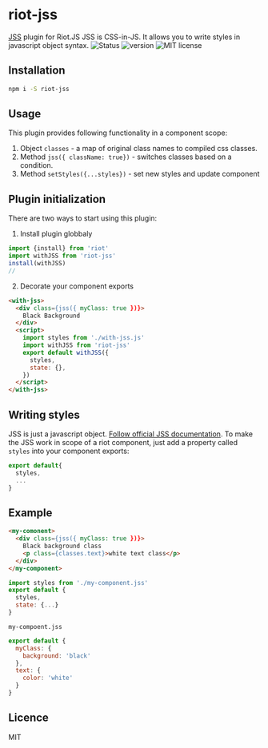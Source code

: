 # riot-jss
[JSS](https://cssinjs.org/) plugin for Riot.JS
JSS is CSS-in-JS. It allows you to write styles in javascript object syntax.
![Status](https://img.shields.io/badge/Status-Beta-green.svg)
![version](https://img.shields.io/badge/Version-1.0.0beta.1-yellow.svg)
![MIT license](https://img.shields.io/badge/License-MIT-blue.svg)
## Installation

```bash
npm i -S riot-jss
```


## Usage
This plugin provides following functionality in a component scope:
1. Object `classes` - a map of original class names to compiled css classes. 
2. Method `jss({ className: true})` - switches classes based on a condition.
3. Method `setStyles({...styles})` - set new styles and update component

## Plugin initialization
There are two ways to start using this plugin:

1. Install plugin globbaly
```javascript
import {install} from 'riot'
import withJSS from 'riot-jss'
install(withJSS)
//
```
2. Decorate your component exports
```html
<with-jss>
  <div class={jss({ myClass: true })}>
    Black Background
  </div>
  <script>
    import styles from './with-jss.js'
    import withJSS from 'riot-jss'
    export default withJSS({
      styles,
      state: {},
    })
  </script>
</with-jss>
``` 

## Writing styles
JSS is just a javascript object. [Follow official JSS documentation](https://cssinjs.org/jss-syntax).
To make the JSS work in scope of a riot component, just add a property called `styles` into your component exports:
```javascript
export default{
  styles,
  ...
}
```

## Example

```html
<my-comonent>
  <div class={jss({ myClass: true })}>
    Black background class
    <p class={classes.text}>white text class</p>
  </div>
</my-component>
```
```javascript
import styles from './my-component.jss'
export default {
  styles,
  state: {...}
}
```
`my-compoent.jss` 
```javascript
export default {
  myClass: {
    background: 'black'
  },
  text: {
    color: 'white'
  }
}
```

## Licence
MIT




